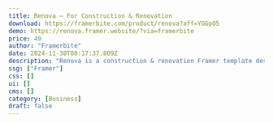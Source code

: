 ```yaml
---
title: Renova — For Construction & Renovation
download: https://framerbite.com/product/renova?aff=YGGpO5
demo: https://renova.framer.website/?via=framerbite
price: 49
author: "Framerbite"
date: 2024-11-30T08:17:37.809Z
description: "Renova is a construction & renovation Framer template designed specifically for small businesses. With Renova's seamless integration into Framer's powerful no-code builder, building and launching a stunning website has never been easier."
ssg: ["Framer"]
css: []
ui: []
cms: []
category: [Business]
draft: false
---
```

